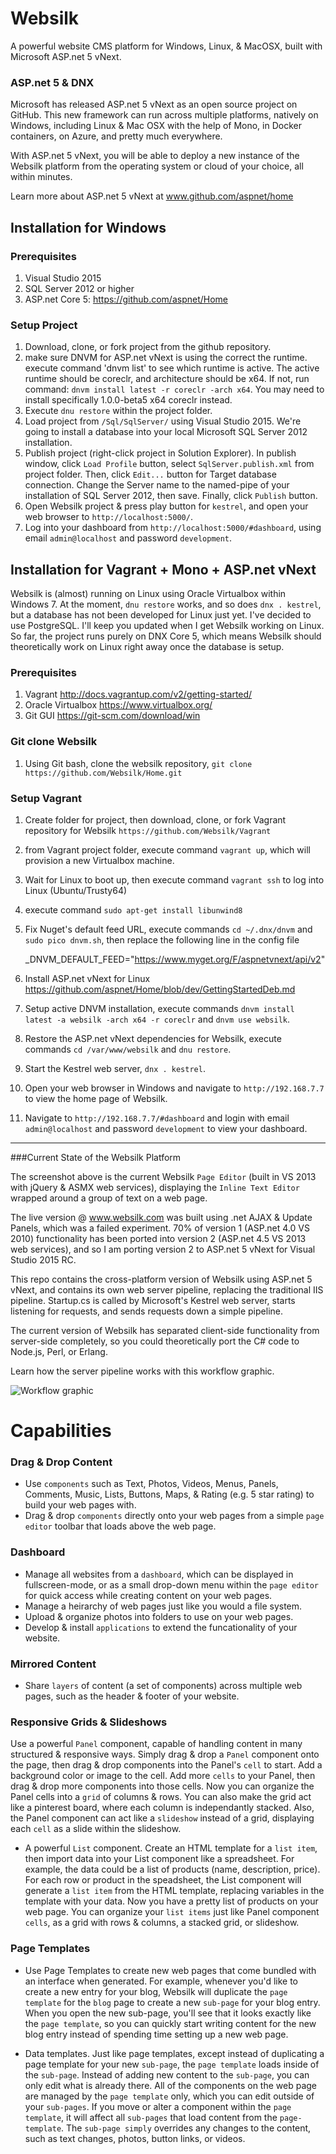 # Websilk
A powerful website CMS platform for Windows, Linux, &amp; MacOSX, built with Microsoft ASP.net 5 vNext.

### ASP.net 5 & DNX
Microsoft has released ASP.net 5 vNext as an open source project on GitHub. This new framework can run across multiple platforms, natively on Windows, including Linux & Mac OSX with the help of Mono, in Docker containers, on Azure, and pretty much everywhere.

With ASP.net 5 vNext, you will be able to deploy a new instance of the Websilk platform from the operating system or cloud of your choice, all within minutes.

Learn more about ASP.net 5 vNext at www.github.com/aspnet/home

## Installation for Windows
### Prerequisites
1. Visual Studio 2015
2. SQL Server 2012 or higher
3. ASP.net Core 5: https://github.com/aspnet/Home

### Setup Project
1. Download, clone, or fork project from the github repository.
2. make sure DNVM for ASP.net vNext is using the correct the runtime. execute command 'dnvm list' to see which runtime is active. The active runtime should be coreclr, and architecture should be x64. If not, run command: `dnvm install latest -r coreclr -arch x64`. You may need to install specifically 1.0.0-beta5 x64 coreclr instead.
3. Execute `dnu restore` within the project folder.
4. Load project from `/Sql/SqlServer/` using Visual Studio 2015. We're going to install a database into your local Microsoft SQL Server 2012 installation.
5. Publish project (right-click project in Solution Explorer). In publish window, click `Load Profile` button, select `SqlServer.publish.xml` from project folder. Then, click `Edit...` button for Target database connection. Change the Server name to the named-pipe of your installation of SQL Server 2012, then save. Finally, click `Publish` button.
6. Open Websilk project & press play button for `kestrel`, and open your web browser to `http://localhost:5000/`.
7. Log into your dashboard from `http://localhost:5000/#dashboard`, using email `admin@localhost` and password `development`.



## Installation for Vagrant + Mono + ASP.net vNext
Websilk is (almost) running on Linux using Oracle Virtualbox within Windows 7. At the moment, `dnu restore` works, and so does `dnx . kestrel`, but a database has not been developed for Linux just yet. I've decided to use PostgreSQL. I'll keep you updated when I get Websilk working on Linux. So far, the project runs purely on DNX Core 5, which means Websilk should theoretically work on Linux right away once the database is setup.

### Prerequisites
1. Vagrant http://docs.vagrantup.com/v2/getting-started/
2. Oracle Virtualbox https://www.virtualbox.org/
3. Git GUI https://git-scm.com/download/win

### Git clone Websilk
1. Using Git bash, clone the websilk repository, `git clone https://github.com/Websilk/Home.git`

### Setup Vagrant
1. Create folder for project, then download, clone, or fork Vagrant repository for Websilk `https://github.com/Websilk/Vagrant`
2. from Vagrant project folder, execute command `vagrant up`, which will provision a new Virtualbox machine.
3. Wait for Linux to boot up, then execute command `vagrant ssh` to log into Linux (Ubuntu/Trusty64)
4. execute command `sudo apt-get install libunwind8`
5. Fix Nuget's default feed URL, execute commands `cd ~/.dnx/dnvm` and `sudo pico dnvm.sh`, then replace the following line in the config file

    _DNVM_DEFAULT_FEED="https://www.myget.org/F/aspnetvnext/api/v2"
    
6. Install ASP.net vNext for Linux https://github.com/aspnet/Home/blob/dev/GettingStartedDeb.md
7. Setup active DNVM installation, execute commands `dnvm install latest -a websilk -arch x64 -r coreclr` and `dnvm use websilk`.
8. Restore the ASP.net vNext dependencies for Websilk, execute commands `cd /var/www/websilk` and `dnu restore`.
9. Start the Kestrel web server, `dnx . kestrel`.
10. Open your web browser in Windows and navigate to `http://192.168.7.7` to view the home page of Websilk.
11. Navigate to `http://192.168.7.7/#dashboard` and login with email `admin@localhost` and password `development` to view your dashboard.
 
***

###Current State of the Websilk Platform

The screenshot above is the current Websilk `Page Editor` (built in VS 2013 with jQuery & ASMX web services), displaying the `Inline Text Editor` wrapped around a group of text on a web page.

The live version @ www.websilk.com was built using .net AJAX & Update Panels, which was a failed experiment. 70% of version 1 (ASP.net 4.0 VS 2010) functionality has been ported into version 2 (ASP.net 4.5 VS 2013 web services), and so I am porting version 2 to ASP.net 5 vNext for Visual Studio 2015 RC. 

This repo contains the cross-platform version of Websilk using ASP.net 5 vNext, and contains its own web server pipeline, replacing the traditional IIS pipeline. Startup.cs is called by Microsoft's Kestrel web server, starts listening for requests, and sends requests down a simple pipeline.

The current version of Websilk has separated client-side functionality from server-side completely, so you could theoretically port the C# code to Node.js, Perl, or Erlang. 

Learn how the server pipeline works with this workflow graphic.

![Workflow graphic](http://www.websilk.com/content/websites/1/media/wshbbbdebf.jpg)

# Capabilities

### Drag & Drop Content
 * Use `components` such as Text, Photos, Videos, Menus, Panels, Comments, Music, Lists, Buttons, Maps, & Rating (e.g. 5 star rating) to build your web pages with.
 * Drag & drop `components` directly onto your web pages from a simple `page editor` toolbar that loads above the web page.

### Dashboard
 * Manage all websites from a `dashboard`, which can be displayed in fullscreen-mode, or as a small drop-down menu within the `page editor` for quick access while creating content on your web pages.
 * Manage a heirarchy of web pages just like you would a file system.
 * Upload & organize photos into folders to use on your web pages. 
 * Develop & install `applications` to extend the funcationality of your website.
 
### Mirrored Content 
 * Share `layers` of content (a set of components) across multiple web pages, such as the header & footer of your website.

### Responsive Grids & Slideshows
Use a powerful `Panel` component, capable of handling content in many structured & responsive ways. Simply drag & drop a `Panel` component onto the page, then drag & drop components into the Panel's `cell` to start. Add a background color or image to the cell. Add more `cells` to your Panel, then drag & drop more components into those cells. Now you can organize the Panel cells into a `grid` of columns & rows. You can also make the grid act like a pinterest board, where each column is independantly stacked. 
Also, the Panel component can act like a `slideshow` instead of a grid, displaying each `cell` as a slide within the slideshow. 

 * A powerful `List` component. Create an HTML template for a `list item`, then import data into your List component like a spreadsheet. For example, the data could be a list of products (name, description, price). For each row or product in the speadsheet, the List component will generate a `list item` from the HTML template, replacing variables in the template with your data. Now you have a pretty list of products on your web page. You can organize your `list items` just like Panel component `cells`, as a grid with rows & columns, a stacked grid, or slideshow.

### Page Templates
 * Use Page Templates to create new web pages that come bundled with an interface when generated. For example, whenever you'd like to create a new entry for your blog, Websilk will duplicate the `page template` for the `blog` page to create a new `sub-page` for your blog entry. When you open the new sub-page, you'll see that it looks exactly like the `page template`, so you can quickly start writing content for the new blog entry instead of spending time setting up a new web page.

 * Data templates. Just like page templates, except instead of duplicating a page template for your new `sub-page`, the `page template` loads inside of the `sub-page`. Instead of adding new content to the `sub-page`, you can only edit what is already there. All of the components on the web page are managed by the `page template` only, which you can edit outside of your `sub-pages`. If you move or alter a component within the `page template`, it will affect all `sub-pages` that load content from the `page-template`. The `sub-page simply` overrides any changes to the content, such as text changes, photos, button links, or videos.

